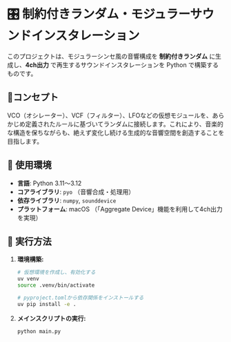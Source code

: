 # 🎛️ 制約付きランダム・モジュラーサウンドインスタレーション

このプロジェクトは、モジュラーシンセ風の音響構成を **制約付きランダム** に生成し、**4ch出力** で再生するサウンドインスタレーションを Python で構築するものです。

## 🎯コンセプト

VCO（オシレーター）、VCF（フィルター）、LFOなどの仮想モジュールを、あらかじめ定義されたルールに基づいてランダムに接続します。これにより、音楽的な構造を保ちながらも、絶えず変化し続ける生成的な音響空間を創造することを目指します。

## 🧰 使用環境

- **言語**: Python 3.11〜3.12
- **コアライブラリ**: `pyo` （音響合成・処理用）
- **依存ライブラリ**: `numpy`, `sounddevice`
- **プラットフォーム**: macOS （「Aggregate Device」機能を利用して4ch出力を実現）

## 🚀 実行方法

1.  **環境構築:**
    ```bash
    # 仮想環境を作成し、有効化する
    uv venv
    source .venv/bin/activate

    # pyproject.tomlから依存関係をインストールする
    uv pip install -e .
    ```

2.  **メインスクリプトの実行:**
    ```bash
    python main.py
    ```